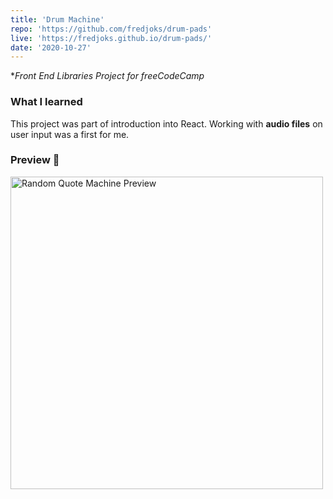 ```yaml
---
title: 'Drum Machine'
repo: 'https://github.com/fredjoks/drum-pads'
live: 'https://fredjoks.github.io/drum-pads/'
date: '2020-10-27'
---
```

**Front End Libraries Project for freeCodeCamp*
### What I learned
This project was part of introduction into React.
Working with **audio files** on user input was a first for me.
### Preview 🥁
<img src="/images/drum-preview.gif" alt="Random Quote Machine Preview" width="500" style="margin: auto;">